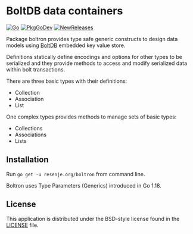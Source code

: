 # BoltDB data containers

[![Go](https://github.com/janos/boltron/workflows/Go/badge.svg)](https://github.com/janos/boltron/actions)
[![PkgGoDev](https://pkg.go.dev/badge/resenje.org/boltron)](https://pkg.go.dev/resenje.org/boltron)
[![NewReleases](https://newreleases.io/badge.svg)](https://newreleases.io/github/janos/boltron)

Package boltron provides type safe generic constructs to design data models
using [BoltDB](go.etcd.io/bbolt) embedded key value store.

Definitions statically define encodings and options for other types to be
serialized and they provide methods to access and modify serialized data
within bolt transactions.

There are three basic types with their definitions:

- Collection
- Association
- List

One complex types provides methods to manage sets of basic types:

- Collections
- Associations
- Lists

## Installation

Run `go get -u resenje.org/boltron` from command line.

Boltron uses Type Parameters (Generics) introduced in Go 1.18.

## License

This application is distributed under the BSD-style license found in the [LICENSE](LICENSE) file.

